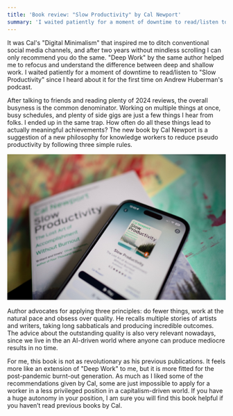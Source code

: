```yaml
---
title: 'Book review: "Slow Productivity" by Cal Newport'
summary: 'I waited patiently for a moment of downtime to read/listen to "Slow Productivity" since I heard about it for the first time on Andrew Huberman’s podcast.'
---
```


It was Cal's "Digital Minimalism" that inspired me to ditch conventional social media channels, and after two years without mindless scrolling I can only recommend you do the same. "Deep Work" by the same author helped me to refocus and understand the difference between deep and shallow work. I waited patiently for a moment of downtime to read/listen to "Slow Productivity" since I heard about it for the first time on Andrew Huberman's podcast.

After talking to friends and reading plenty of 2024 reviews, the overall busyness is the common denominator. Working on multiple things at once, busy schedules, and plenty of side gigs are just a few things I hear from folks. I ended up in the same trap. How often do all these things lead to actually meaningful achievements? The new book by Cal Newport is a suggestion of a new philosophy for knowledge workers to reduce pseudo productivity by following three simple rules.

!["Slow Productivity" by Cal Newport, book and intro screen from the Audible app](slow-productivity.jpg)

Author advocates for applying three principles: do fewer things, work at the natural pace and obsess over quality. He recalls multiple stories of artists and writers, taking long sabbaticals and producing incredible outcomes. The advice about the outstanding quality is also very relevant nowadays, since we live in the an AI-driven world where anyone can produce mediocre results in no time.

For me, this book is not as revolutionary as his previous publications. It feels more like an extension of "Deep Work" to me, but it is more fitted for the post-pandemic burnt-out generation. As much as I liked some of the recommendations given by Cal, some are just impossible to apply for a worker in a less privileged position in a capitalism-driven world. If you have a huge autonomy in your position, I am sure you will find this book helpful if you haven’t read previous books by Cal.
